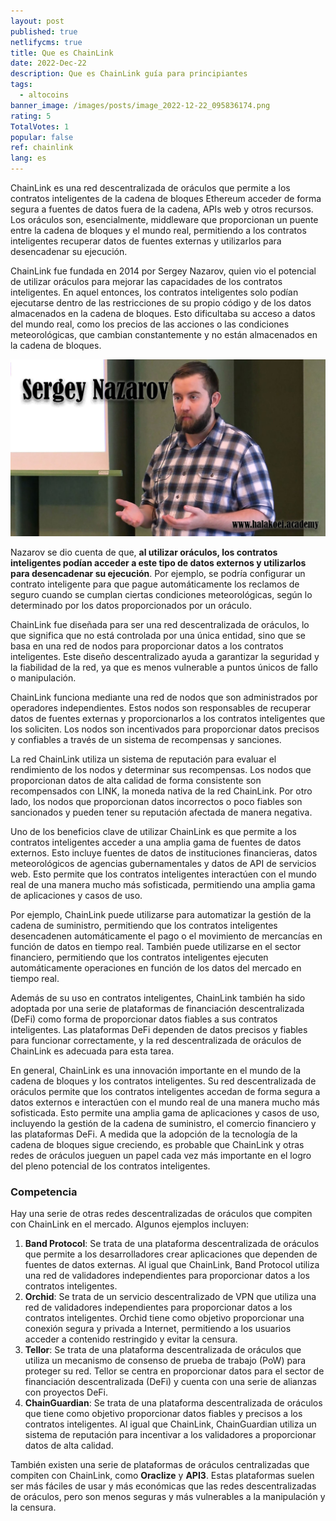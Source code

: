 ```yaml
---
layout: post
published: true
netlifycms: true
title: Que es ChainLink
date: 2022-Dec-22
description: Que es ChainLink guía para principiantes
tags:
  - altocoins
banner_image: /images/posts/image_2022-12-22_095836174.png
rating: 5
TotalVotes: 1
popular: false
ref: chainlink
lang: es
---
```

ChainLink es una red descentralizada de oráculos que permite a los contratos inteligentes de la cadena de bloques Ethereum acceder de forma segura a fuentes de datos fuera de la cadena, APIs web y otros recursos. Los oráculos son, esencialmente, middleware que proporcionan un puente entre la cadena de bloques y el mundo real, permitiendo a los contratos inteligentes recuperar datos de fuentes externas y utilizarlos para desencadenar su ejecución.

ChainLink fue fundada en 2014 por Sergey Nazarov, quien vio el potencial de utilizar oráculos para mejorar las capacidades de los contratos inteligentes. En aquel entonces, los contratos inteligentes solo podían ejecutarse dentro de las restricciones de su propio código y de los datos almacenados en la cadena de bloques. Esto dificultaba su acceso a datos del mundo real, como los precios de las acciones o las condiciones meteorológicas, que cambian constantemente y no están almacenados en la cadena de bloques.

![Sergey Nazarov](/images/posts/image_2022-12-22_095608854.png "Sergey Nazarov")

Nazarov se dio cuenta de que, **al utilizar oráculos, los contratos inteligentes podían acceder a este tipo de datos externos y utilizarlos para desencadenar su ejecución**. Por ejemplo, se podría configurar un contrato inteligente para que pague automáticamente los reclamos de seguro cuando se cumplan ciertas condiciones meteorológicas, según lo determinado por los datos proporcionados por un oráculo.

ChainLink fue diseñada para ser una red descentralizada de oráculos, lo que significa que no está controlada por una única entidad, sino que se basa en una red de nodos para proporcionar datos a los contratos inteligentes. Este diseño descentralizado ayuda a garantizar la seguridad y la fiabilidad de la red, ya que es menos vulnerable a puntos únicos de fallo o manipulación.

ChainLink funciona mediante una red de nodos que son administrados por operadores independientes. Estos nodos son responsables de recuperar datos de fuentes externas y proporcionarlos a los contratos inteligentes que los soliciten. Los nodos son incentivados para proporcionar datos precisos y confiables a través de un sistema de recompensas y sanciones.

La red ChainLink utiliza un sistema de reputación para evaluar el rendimiento de los nodos y determinar sus recompensas. Los nodos que proporcionan datos de alta calidad de forma consistente son recompensados con LINK, la moneda nativa de la red ChainLink. Por otro lado, los nodos que proporcionan datos incorrectos o poco fiables son sancionados y pueden tener su reputación afectada de manera negativa.

Uno de los beneficios clave de utilizar ChainLink es que permite a los contratos inteligentes acceder a una amplia gama de fuentes de datos externos. Esto incluye fuentes de datos de instituciones financieras, datos meteorológicos de agencias gubernamentales y datos de API de servicios web. Esto permite que los contratos inteligentes interactúen con el mundo real de una manera mucho más sofisticada, permitiendo una amplia gama de aplicaciones y casos de uso.

Por ejemplo, ChainLink puede utilizarse para automatizar la gestión de la cadena de suministro, permitiendo que los contratos inteligentes desencadenen automáticamente el pago o el movimiento de mercancías en función de datos en tiempo real. También puede utilizarse en el sector financiero, permitiendo que los contratos inteligentes ejecuten automáticamente operaciones en función de los datos del mercado en tiempo real.

Además de su uso en contratos inteligentes, ChainLink también ha sido adoptada por una serie de plataformas de financiación descentralizada (DeFi) como forma de proporcionar datos fiables a sus contratos inteligentes. Las plataformas DeFi dependen de datos precisos y fiables para funcionar correctamente, y la red descentralizada de oráculos de ChainLink es adecuada para esta tarea.

En general, ChainLink es una innovación importante en el mundo de la cadena de bloques y los contratos inteligentes. Su red descentralizada de oráculos permite que los contratos inteligentes accedan de forma segura a datos externos e interactúen con el mundo real de una manera mucho más sofisticada. Esto permite una amplia gama de aplicaciones y casos de uso, incluyendo la gestión de la cadena de suministro, el comercio financiero y las plataformas DeFi. A medida que la adopción de la tecnología de la cadena de bloques sigue creciendo, es probable que ChainLink y otras redes de oráculos jueguen un papel cada vez más importante en el logro del pleno potencial de los contratos inteligentes.

### C﻿ompetencia

Hay una serie de otras redes descentralizadas de oráculos que compiten con ChainLink en el mercado. Algunos ejemplos incluyen:

1. **Band Protocol**: Se trata de una plataforma descentralizada de oráculos que permite a los desarrolladores crear aplicaciones que dependen de fuentes de datos externas. Al igual que ChainLink, Band Protocol utiliza una red de validadores independientes para proporcionar datos a los contratos inteligentes.
2. **Orchid**: Se trata de un servicio descentralizado de VPN que utiliza una red de validadores independientes para proporcionar datos a los contratos inteligentes. Orchid tiene como objetivo proporcionar una conexión segura y privada a Internet, permitiendo a los usuarios acceder a contenido restringido y evitar la censura.
3. **Tellor**: Se trata de una plataforma descentralizada de oráculos que utiliza un mecanismo de consenso de prueba de trabajo (PoW) para proteger su red. Tellor se centra en proporcionar datos para el sector de financiación descentralizada (DeFi) y cuenta con una serie de alianzas con proyectos DeFi.
4. **ChainGuardian**: Se trata de una plataforma descentralizada de oráculos que tiene como objetivo proporcionar datos fiables y precisos a los contratos inteligentes. Al igual que ChainLink, ChainGuardian utiliza un sistema de reputación para incentivar a los validadores a proporcionar datos de alta calidad.

También existen una serie de plataformas de oráculos centralizadas que compiten con ChainLink, como **Oraclize** y **API3**. Estas plataformas suelen ser más fáciles de usar y más económicas que las redes descentralizadas de oráculos, pero son menos seguras y más vulnerables a la manipulación y la censura.